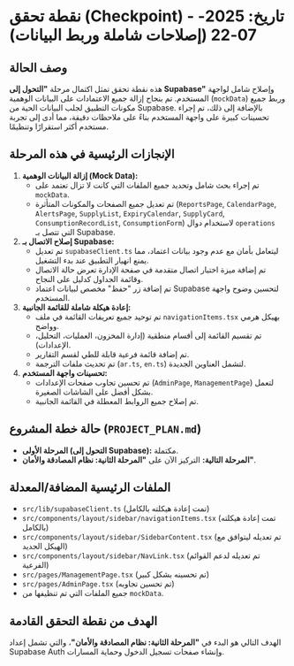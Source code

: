 # نقطة تحقق (Checkpoint) - تاريخ: 2025-07-22 (إصلاحات شاملة وربط البيانات)

## وصف الحالة
هذه نقطة تحقق تمثل اكتمال مرحلة **"التحول إلى Supabase"** وإصلاح شامل لواجهة المستخدم. تم بنجاح إزالة جميع الاعتمادات على البيانات الوهمية (`mockData`) وربط جميع مكونات التطبيق لجلب البيانات الحية من Supabase. بالإضافة إلى ذلك، تم إجراء تحسينات كبيرة على واجهة المستخدم بناءً على ملاحظات دقيقة، مما أدى إلى تجربة مستخدم أكثر استقرارًا وتنظيمًا.

## الإنجازات الرئيسية في هذه المرحلة
1.  **إزالة البيانات الوهمية (Mock Data):**
    *   تم إجراء بحث شامل وتحديد جميع الملفات التي كانت لا تزال تعتمد على `mockData`.
    *   تم تعديل جميع الصفحات والمكونات المتأثرة (`ReportsPage`, `CalendarPage`, `AlertsPage`, `SupplyList`, `ExpiryCalendar`, `SupplyCard`, `ConsumptionRecordList`, `ConsumptionForm`) لاستخدام دوال `operations` التي تتصل بـ Supabase.
2.  **إصلاح الاتصال بـ Supabase:**
    *   تم تعديل `supabaseClient.ts` ليتعامل بأمان مع عدم وجود بيانات اعتماد، مما يمنع انهيار التطبيق عند بدء التشغيل.
    *   تم إضافة ميزة اختبار اتصال متقدمة في صفحة الإدارة تعرض حالة الاتصال وقائمة الجداول كدليل على النجاح.
    *   تم إضافة زر "حفظ" مخصص لبيانات اعتماد Supabase لتحسين وضوح واجهة المستخدم.
3.  **إعادة هيكلة شاملة للقائمة الجانبية:**
    *   تم توحيد جميع تعريفات القائمة في ملف `navigationItems.tsx` بهيكل هرمي وواضح.
    *   تم تقسيم القائمة إلى أقسام منطقية (إدارة المخزون، العمليات، التحليل، الإعدادات).
    *   تم إضافة قائمة فرعية قابلة للطي لقسم التقارير.
    *   تم تحديث ملفات الترجمة (`ar.ts`, `en.ts`) لتشمل العناوين الجديدة.
4.  **تحسينات واجهة المستخدم:**
    *   تم تحسين تجاوب صفحات الإعدادات (`AdminPage`, `ManagementPage`) لتعمل بشكل أفضل على الشاشات الصغيرة.
    *   تم إصلاح جميع الروابط المعطلة في القائمة الجانبية.

## حالة خطة المشروع (`PROJECT_PLAN.md`)
- **المرحلة الأولى (التحول إلى Supabase):** مكتملة.
- **المرحلة التالية:** التركيز الآن على **"المرحلة الثانية: نظام المصادقة والأمان"**.

## الملفات الرئيسية المضافة/المعدلة
- `src/lib/supabaseClient.ts` (تمت إعادة هيكلته بالكامل)
- `src/components/layout/sidebar/navigationItems.tsx` (تمت إعادة هيكلته بالكامل)
- `src/components/layout/sidebar/SidebarContent.tsx` (تم تعديله ليتوافق مع الهيكل الجديد)
- `src/components/layout/sidebar/NavLink.tsx` (تم تعديله لدعم القوائم الفرعية)
- `src/pages/ManagementPage.tsx` (تم تحسينه بشكل كبير)
- `src/pages/AdminPage.tsx` (تم تحسين تجاوبه)
- جميع الملفات التي تم تنظيفها من `mockData`.

## الهدف من نقطة التحقق القادمة
الهدف التالي هو البدء في **"المرحلة الثانية: نظام المصادقة والأمان"**، والتي تشمل إعداد Supabase Auth وإنشاء صفحات تسجيل الدخول وحماية المسارات.
